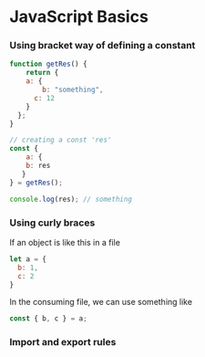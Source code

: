<h1>JavaScript Basics</h1>

### Using bracket way of defining a constant 
```js
function getRes() {
	return {
  	a: {
    	b: "something",
      c: 12
    }
  };
}

// creating a const 'res'
const { 
	a: { 
  	b: res
   }
} = getRes();

console.log(res); // something
```

### Using curly braces

If an object is like this in a file
```js
let a = {
  b: 1,
  c: 2
}
```
In the consuming file, we can use something like
```js
const { b, c } = a;
````

### Import and export rules
